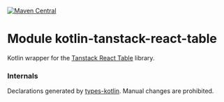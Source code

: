 [![Maven Central](https://img.shields.io/maven-central/v/org.jetbrains.kotlin-wrappers/kotlin-tanstack-react-table)](https://mvnrepository.com/artifact/org.jetbrains.kotlin-wrappers/kotlin-tanstack-react-table)

# Module kotlin-tanstack-react-table

Kotlin wrapper for the [Tanstack React Table](https://github.com/TanStack/table) library.

### Internals

Declarations generated by [types-kotlin](https://github.com/karakum-team/types-kotlin). Manual changes are prohibited.
